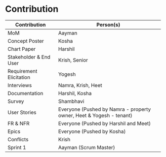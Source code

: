 # Contribution

| **Contribution**        | **Person(s)**                                                       |
|-------------------------|----------------------------------------------------------------------|
| MoM                     | Aayman                                                               |
| Concept Poster          | Kosha                                                                |
| Chart Paper             | Harshil                                                              |
| Stakeholder & End User  | Krish, Senior                                                        |
| Requirement Elicitation | Yogesh                                                                |
| Interviews              | Namra, Krish, Heet                                                   |
| Documentation           | Harshil, Kosha                                                       |
| Survey                  | Shambhavi                                                            |
| User Stories            | Everyone (Pushed by Namra - property owner, Heet & Yogesh - tenant) |
| FR & NFR                | Everyone (Pushed by Harshil and Meet)                                |
| Epics                   | Everyone (Pushed by Kosha)                                           |
| Conflicts               | Krish                                                                |
| Sprint 1                | Aayman (Scrum Master)                                                |
